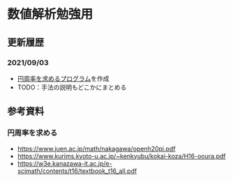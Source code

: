 # 数値解析勉強用

## 更新履歴

### 2021/09/03
- [円周率を求めるプログラム](pi.c)を作成
- TODO：手法の説明もどこかにまとめる

## 参考資料

### 円周率を求める
- https://www.juen.ac.jp/math/nakagawa/openh20pi.pdf
- https://www.kurims.kyoto-u.ac.jp/~kenkyubu/kokai-koza/H16-ooura.pdf
- https://w3e.kanazawa-it.ac.jp/e-scimath/contents/t16/textbook_t16_all.pdf
